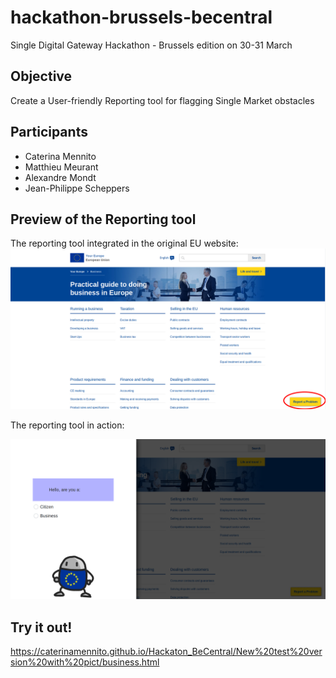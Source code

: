 # hackathon-brussels-becentral
Single Digital Gateway Hackathon - Brussels edition on 30-31 March

## Objective

Create a User-friendly Reporting tool for flagging Single Market obstacles

## Participants

- Caterina Mennito
- Matthieu Meurant
- Alexandre Mondt  
- Jean-Philippe Scheppers 

## Preview of the Reporting tool

The reporting tool integrated in the original EU website:
![preview](https://github.com/caterinamennito/Hackaton_BeCentral/blob/master/hackaton2.png)

The reporting tool in action:

![preview](https://github.com/caterinamennito/Hackaton_BeCentral/blob/master/Hackaton.png)

## Try it out!

https://caterinamennito.github.io/Hackaton_BeCentral/New%20test%20version%20with%20pict/business.html


